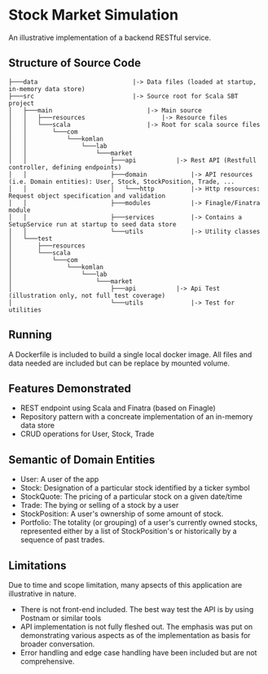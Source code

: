 # Stock Market Simulation

An illustrative implementation of a backend RESTful service.

## Structure of Source Code
```
├───data					      |-> Data files (loaded at startup, in-memory data store)
├───src						      |-> Source root for Scala SBT project
│   ├───main					      |-> Main source
│   │   ├───resources				      |-> Resource files
│   │   └───scala				      |-> Root for scala source files
│   │       └───com
│   │           └───komlan
│   │               └───lab
│   │                   └───market		      
│   │                       ├───api		      |-> Rest API (Restfull controller, defining endpoints) 
│   │                       ├───domain		      |-> API resources (i.e. Domain entities): User, Stock, StockPosition, Trade, ...
│   │                       │   └───http	      |-> Http resources: Request object specification and validation
│   │                       ├───modules		      |-> Finagle/Finatra module
│   │                       ├───services	      |-> Contains a SetupService run at startup to seed data store
│   │                       └───utils		      |-> Utility classes
│   └───test
│       ├───resources
│       └───scala
│           └───com
│               └───komlan
│                   └───lab
│                       └───market
│                           ├───api		      |-> Api Test (illustration only, not full test coverage)
│                           └───utils		      |-> Test for utilities

```

## Running
A Dockerfile is included to build a single local docker image. All files and data needed are included but can be replace by mounted volume.


## Features Demonstrated
- REST endpoint using Scala and Finatra (based on Finagle)
- Repository pattern with a concreate implementation of an in-memory data store
- CRUD operations for User, Stock, Trade 

## Semantic of Domain Entities
- User: A user of the app
- Stock: Designation of a particular stock identified by a ticker symbol
- StockQuote: The pricing of a particular stock on a given date/time
- Trade: The bying or selling of a stock by a user
- StockPosition: A user's ownership of some amount of stock. 
- Portfolio: The totality (or grouping) of a user's currently owned stocks, represented either by a list of StockPosition's or historically by a sequence of past trades.


## Limitations
Due to time and scope limitation, many apsects of this application are illustrative in nature.  
- There is not front-end included. The best way test the API is by using Postnam or similar tools
- API implementation is not fully fleshed out. The emphasis was put on demonstrating various aspects as of the implementation as basis for broader conversation.
- Error handling and edge case handling have been included but are not comprehensive.

